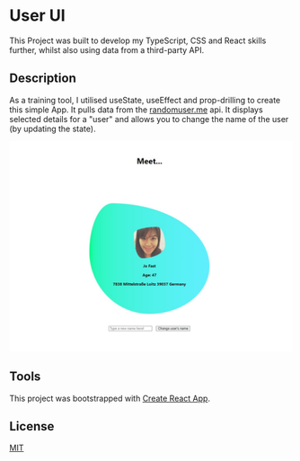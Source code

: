# User UI

This Project was built to develop my TypeScript, CSS and React skills further, whilst also using data from a third-party API.

## Description

As a training tool, I utilised useState, useEffect and prop-drilling to create this simple App. It pulls data from the [randomuser.me](https://randomuser.me/api/) api. It displays selected details for a "user" and allows you to change the name of the user (by updating the state).

![a screenshot of the app in action](public/UserUIScreenshot.jpg)

## Tools

This project was bootstrapped with [Create React App](https://github.com/facebook/create-react-app).

## License

[MIT](https://choosealicense.com/licenses/mit/)
